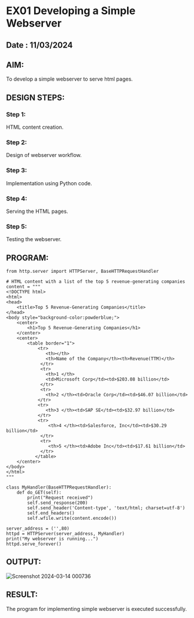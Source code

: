 # EX01 Developing a Simple Webserver
## Date : 11/03/2024

## AIM:
To develop a simple webserver to serve html pages.

## DESIGN STEPS:
### Step 1: 
HTML content creation.

### Step 2:
Design of webserver workflow.

### Step 3:
Implementation using Python code.

### Step 4:
Serving the HTML pages.

### Step 5:
Testing the webserver.

## PROGRAM:
```program
from http.server import HTTPServer, BaseHTTPRequestHandler

# HTML content with a list of the top 5 revenue-generating companies
content = """
<!DOCTYPE html>
<html>
<head>
    <title>Top 5 Revenue-Generating Companies</title>
</head>
<body style="background-color:powderblue;">
    <center>
        <h1>Top 5 Revenue-Generating Companies</h1>
    </center>
    <center>
        <table border="1">
            <tr> 
               <th></th>
               <th>Name of the Company</th><th>Revenue(TTM)</th>
             </tr>
             <tr>
               <th>1 </th>
               <td>Microsoft Corp</td><td>$203.08 billion</td>
             </tr>
             <tr> 
               <th>2 </th><td>Oracle Corp</td><td>$46.07 billion</td>
            </tr>
            <tr> 
               <th>3 </th><td>SAP SE</td><td>$32.97 billion</td>
            </tr>
            <tr> 
                <th>4 </th><td>Salesforce, Inc</td><td>$30.29 billion</td>
             </tr>
             <tr> 
                <th>5 </th><td>Adobe Inc</td><td>$17.61 billion</td>
             </tr>
           </table>
    </center>
</body>
</html>
"""

class MyHandler(BaseHTTPRequestHandler):
    def do_GET(self):
        print("Request received")
        self.send_response(200)
        self.send_header('Content-type', 'text/html; charset=utf-8')
        self.end_headers()
        self.wfile.write(content.encode())

server_address = ('',80)
httpd = HTTPServer(server_address, MyHandler)
print("My webserver is running...")
httpd.serve_forever()
```

## OUTPUT:
![Screenshot 2024-03-14 000736](https://github.com/sanjay5656/simplewebserver/assets/115128955/409a77c3-ad8a-4dc8-9a74-2bd79ca72362)

## RESULT:
The program for implementing simple webserver is executed successfully.
